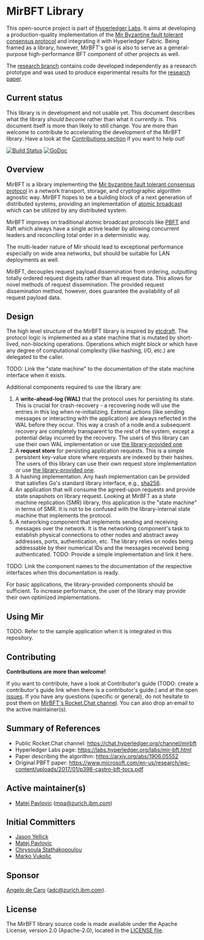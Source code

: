 # MirBFT Library

This open-source project is part of [Hyperledger Labs](https://labs.hyperledger.org/labs/mir-bft.html).
It aims at developing a production-quality implementation of the
[Mir Byzantine fault tolerant consensus protocol](https://arxiv.org/abs/1906.05552)
and integrating it with Hyperledger Fabric.
Being framed as a library, however, MirBFT's goal is also to serve as a general-purpose high-performance BFT component
of other projects as well.

The [research branch](https://github.com/hyperledger-labs/mirbft/tree/research) contains code developed independently
as a research prototype and was used to produce experimental results
for the [research paper](https://arxiv.org/abs/1906.05552).

## Current status

This library is in development and not usable yet.
This document describes what the library _should become_ rather than what it _currently is_.
This document itself is more than likely to still change.
You are more than welcome to contribute to accelerating the development of the MirBFT library.
Have a look at the [Contributions section](#contributing) if you want to help out!

[![Build Status](https://github.com/hyperledger-labs/mirbft/workflows/test/badge.svg)](https://github.com/hyperledger-labs/mirbft/actions)
[![GoDoc](https://godoc.org/github.com/hyperledger-labs/mirbft?status.svg)](https://godoc.org/github.com/hyperledger-labs/mirbft)

## Overview

MirBFT is a library implementing the [Mir byzantine fault tolerant consensus protocol](https://arxiv.org/abs/1906.05552)
in a network transport, storage, and cryptographic algorithm agnostic way.
MirBFT hopes to be a building block of a next generation of distributed systems,
providing an implementation of [atomic broadcast](https://en.wikipedia.org/wiki/Atomic_broadcast)
which can be utilized by any distributed system.

MirBFT improves on traditional atomic broadcast protocols
like [PBFT](https://www.microsoft.com/en-us/research/wp-content/uploads/2017/01/p398-castro-bft-tocs.pdf) and Raft
which always have a single active leader by allowing concurrent leaders
and reconciling total order in a deterministic way.

The multi-leader nature of Mir should lead to exceptional performance
especially on wide area networks,
but should be suitable for LAN deployments as well.

MirBFT, decouples request payload dissemination from ordering,
outputting totally ordered request digests rather than all request data.
This allows for novel methods of request dissemination.
The provided request dissemination method, however, does guarantee the availability of all request payload data.

## Design

The high level structure of the MirBFT library
is inspired by [etcdraft](https://github.com/etcd-io/etcd/tree/master/raft).
The protocol logic is implemented as a state machine that is mutated by short-lived, non-blocking operations.
Operations which might block or which have any degree of computational complexity (like hashing, I/O, etc.)
are delegated to the caller.

TODO: Link the "state machine" to the documentation of the state machine interface when it exists.

Additional components required to use the library are:

1. A **write-ahead-log (WAL)** that the protocol uses for persisting its state.
   This is crucial for crash-recovery - a recovering node will use the entries in this log when re-initializing.
   External actions (like sending messages or interacting with the application) are always reflected in the WAL
   before they occur.
   This way a crash of a node and a subsequent recovery are completely transparent to the rest of the system,
   except a potential delay incurred by the recovery.
   The users of this library can use their own WAL implementation
   or use [the library-provided one](https://github.com/hyperledger-labs/mirbft/tree/main/pkg/simplewal)
2. A **request store** for persisting application requests.
   This is a simple persistent key-value store where requests are indexed by their hashes.
   The users of this library can use their own request store implementation
   or use [the library-provided one](https://github.com/hyperledger-labs/mirbft/tree/main/pkg/reqstore).
3. A hashing implementation.
   Any hash implementation can be provided that satisfies Go's standard library interface,
   e.g., [sha256](https://golang.org/pkg/crypto/sha256/).
4. An application that will consume the agreed-upon requests and provide state snapshots on library request.
   Looking at MirBFT as a state machine replication (SMR) library,
   this application is the "state machine" in terms of SMR.
   It is not to be confused with the library-internal state machine that implements the protocol.
5. A networking component that implements sending and receiving messages over the network.
   It is the networking component's task to establish physical connections to other nodes
   and abstract away addresses, ports, authentication, etc.
   The library relies on nodes being addressable by their numerical IDs and the messages received being authenticated.
   TODO: Provide a simple implementation and link it here.

TODO: Link the component names to the documentation of the respective interfaces when this documentation is ready.

For basic applications, the library-provided components should be sufficient.
To increase performance, the user of the library may provide their own optimized implementations.

## Using Mir
 
TODO: Refer to the sample application when it is integrated in this repository.

## Contributing

**Contributions are more than welcome!**

If you want to contribute, have a look at Contributor's guide
(TODO: create a contributor's guide link when there is a contributor's guide.)
and at the open [issues](https://github.com/hyperledger-labs/mirbft/issues).
If you have any questions (specific or general),
do not hesitate to post them on [MirBFT's Rocket.Chat channel](https://chat.hyperledger.org/channel/mirbft).
You can also drop an email to the active maintainer(s).

## Summary of References

- Public Rocket.Chat channel: https://chat.hyperledger.org/channel/mirbft
- Hyperledger Labs page: https://labs.hyperledger.org/labs/mir-bft.html
- Paper describing the algorithm: https://arxiv.org/abs/1906.05552
- Original PBFT paper: https://www.microsoft.com/en-us/research/wp-content/uploads/2017/01/p398-castro-bft-tocs.pdf

## Active maintainer(s)

- [Matej Pavlovic](https://github.com/matejpavlovic) (mpa@zurich.ibm.com)

## Initial Committers

- [Jason Yellick](https://github.com/jyellick)
- [Matej Pavlovic](https://github.com/matejpavlovic)
- [Chrysoula Stathakopoulou](https://github.com/stchrysa)
- [Marko Vukolic](https://github.com/vukolic)

## Sponsor

[Angelo de Caro](https://github.com/adecaro) (adc@zurich.ibm.com).

## License

The MirBFT library source code is made available under the Apache License, version 2.0 (Apache-2.0), located in the
[LICENSE file](LICENSE).
